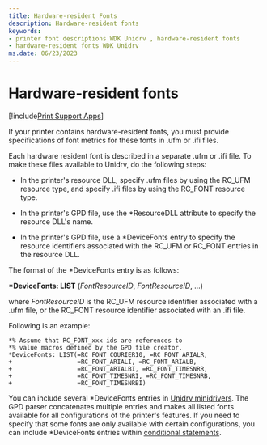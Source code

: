 ```yaml
---
title: Hardware-resident Fonts
description: Hardware-resident fonts
keywords:
- printer font descriptions WDK Unidrv , hardware-resident fonts
- hardware-resident fonts WDK Unidrv
ms.date: 06/23/2023
---
```


# Hardware-resident fonts

[!include[Print Support Apps](../includes/print-support-apps.md)]

If your printer contains hardware-resident fonts, you must provide specifications of font metrics for these fonts in .ufm or .ifi files.

Each hardware resident font is described in a separate .ufm or .ifi file. To make these files available to Unidrv, do the following steps:

- In the printer's resource DLL, specify .ufm files by using the RC\_UFM resource type, and specify .ifi files by using the RC\_FONT resource type.

- In the printer's GPD file, use the \*ResourceDLL attribute to specify the resource DLL's name.

- In the printer's GPD file, use a \*DeviceFonts entry to specify the resource identifiers associated with the RC\_UFM or RC\_FONT entries in the resource DLL.

The format of the \*DeviceFonts entry is as follows:

**\*DeviceFonts: LIST** (*FontResourceID*, *FontResourceID*, ...)

where *FontResourceID* is the RC\_UFM resource identifier associated with a .ufm file, or the RC\_FONT resource identifier associated with an .ifi file.

Following is an example:

```GPD
*% Assume that RC_FONT_xxx ids are references to 
*% value macros defined by the GPD file creator.
*DeviceFonts: LIST(=RC_FONT_COURIER10, =RC_FONT_ARIALR,
+                  =RC_FONT_ARIALI, =RC_FONT_ARIALB, 
+                  =RC_FONT_ARIALBI, =RC_FONT_TIMESNRR,
+                  =RC_FONT_TIMESNRI, =RC_FONT_TIMESNRB,
+                  =RC_FONT_TIMESNRBI)
```

You can include several \*DeviceFonts entries in [Unidrv minidrivers](unidrv-minidrivers.md). The GPD parser concatenates multiple entries and makes all listed fonts available for all configurations of the printer's features. If you need to specify that some fonts are only available with certain configurations, you can include \*DeviceFonts entries within [conditional statements](conditional-statements.md).
